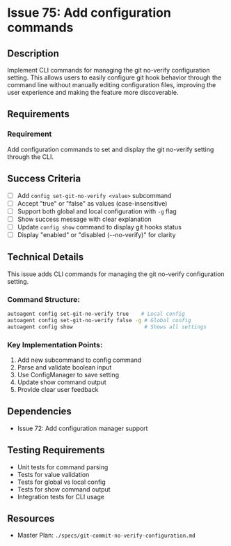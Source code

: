 # Issue 75: Add configuration commands

## Description
Implement CLI commands for managing the git no-verify configuration setting. This allows users to easily configure git hook behavior through the command line without manually editing configuration files, improving the user experience and making the feature more discoverable.

## Requirements

### Requirement
Add configuration commands to set and display the git no-verify setting through the CLI.

## Success Criteria
- [ ] Add `config set-git-no-verify <value>` subcommand
- [ ] Accept "true" or "false" as values (case-insensitive)
- [ ] Support both global and local configuration with `-g` flag
- [ ] Show success message with clear explanation
- [ ] Update `config show` command to display git hooks status
- [ ] Display "enabled" or "disabled (--no-verify)" for clarity

## Technical Details
This issue adds CLI commands for managing the git no-verify configuration setting.

### Command Structure:
```bash
autoagent config set-git-no-verify true    # Local config
autoagent config set-git-no-verify false -g # Global config
autoagent config show                       # Shows all settings
```

### Key Implementation Points:
1. Add new subcommand to config command
2. Parse and validate boolean input
3. Use ConfigManager to save setting
4. Update show command output
5. Provide clear user feedback

## Dependencies
- Issue 72: Add configuration manager support

## Testing Requirements
- Unit tests for command parsing
- Tests for value validation
- Tests for global vs local config
- Tests for show command output
- Integration tests for CLI usage

## Resources
- Master Plan: `./specs/git-commit-no-verify-configuration.md`
